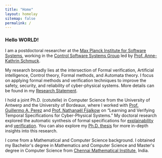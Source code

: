 ```yaml
---
title: "Home"
layout: homelay
sitemap: false
permalink: /
---
```


### Hello WORLD!

I am a postdoctoral researcher at the <a href= "https://www.mpi-sws.org/"  target="_blank">Max Planck Institute for Software Systems</a>, working in the <a href= "https://cossy.mpi-sws.org/"  target="_blank">Control Software Systems Group</a> led by <a href= "https://wp.mpi-sws.org/akschmuck/"  target="_blank">Prof. Anne-Kathrin Schmuck</a>.

My research broadly lies at the intersection of Formal verification, Artificial intelligence, Control theory, Formal methods, and Automata theory. I focus on applying formal methods and verification techniques to improve the safety, security, and reliability of cyber-physical systems. More details can be found in my <a href= "../papers/raha_Research_Statement.pdf" target="_blank">Research Statement</a>.

I hold a joint Ph.D. (cotutelle) in Computer Science from the University of Antwerp and the University of Bordeaux, where I worked with <a href= "https://www.uantwerpen.be/en/staff/guillermoalberto-perez/" target="_blank">Prof. Guillermo A. Perez</a> and <a href="https://games-automata-play.com/" target="_blank">Prof. Nathana&euml;l Fijalkow</a> on “Learning and Verifying Temporal Specifications for Cyber-Physical Systems.” My doctoral research explored the automatic synthesis of formal specifications for <a href= "https://en.wikipedia.org/wiki/Explainable_artificial_intelligence" target="_blank"> explainability</a> and <a href= "https://en.wikipedia.org/wiki/Formal_verification" target="_blank"> verification</a>. You can also explore my <a href= "../papers/raha_phd_thesis.pdf" target="_blank">Ph.D. thesis</a> for more in-depth insights into this research.

I come from a Mathematical and Computer Science background. I obtained my Bachelor's degree in Mathematics and Computer Science and Master's degree in Computer Science from <a href= "https://www.cmi.ac.in/" target="_blank">Chennai Mathematical Institute</a>, India.